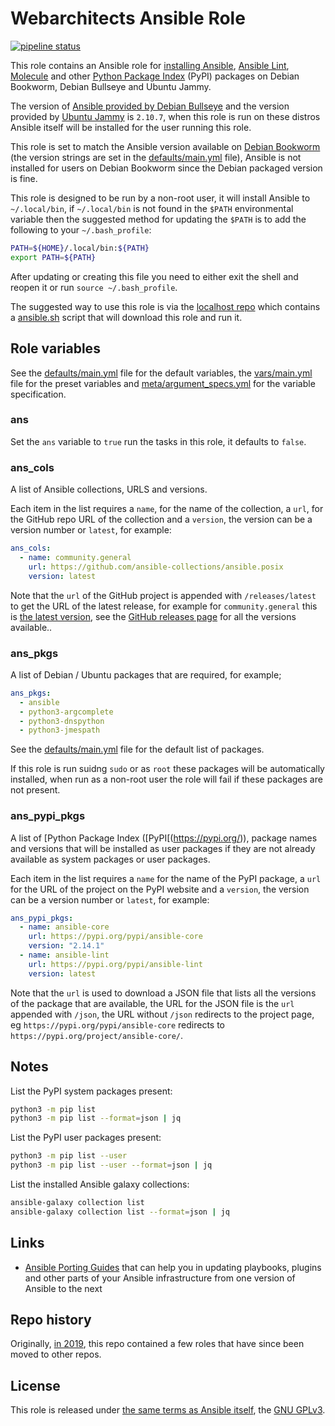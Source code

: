 # Webarchitects Ansible Role

[![pipeline status](https://git.coop/webarch/ansible/badges/master/pipeline.svg)](https://git.coop/webarch/ansible/-/commits/master)

This role contains an Ansible role for [installing Ansible](https://docs.ansible.com/ansible/latest/installation_guide/intro_installation.html), [Ansible Lint](https://github.com/ansible/ansible-lint), [Molecule](https://github.com/ansible-community/molecule) and other [Python Package Index](https://pypi.org/) (PyPI) packages on Debian Bookworm, Debian Bullseye and Ubuntu Jammy.

The version of [Ansible provided by Debian Bullseye](https://packages.debian.org/bullseye/ansible) and the version provided by [Ubuntu Jammy](https://packages.ubuntu.com/jammy/ansible) is `2.10.7`, when this role is run on these distros Ansible itself will be installed for the user running this role.

This role is set to match the Ansible version available on [Debian Bookworm](https://packages.debian.org/bookworm/ansible-core) (the version strings are set in the [defaults/main.yml](defaults/main.yml) file), Ansible is not installed for users on Debian Bookworm since the Debian packaged version is fine.

This role is designed to be run by a non-root user, it will install Ansible to `~/.local/bin`, if `~/.local/bin` is not found in the `$PATH` environmental variable then the suggested method for updating the `$PATH` is to add the following to your `~/.bash_profile`:

```bash
PATH=${HOME}/.local/bin:${PATH}
export PATH=${PATH}
```

After updating or creating this file you need to either exit the shell and reopen it or run `source ~/.bash_profile`.

The suggested way to use this role is via the [localhost repo](https://git.coop/webarch/localhost) which contains a [ansible.sh](https://git.coop/webarch/localhost/-/blob/main/ansible.sh) script that will download this role and run it.

## Role variables

See the [defaults/main.yml](defaults/main.yml) file for the default variables, the [vars/main.yml](vars/main.yml) file for the preset variables and [meta/argument_specs.yml](meta/argument_specs.yml) for the variable specification.

### ans

Set the `ans` variable to `true` run the tasks in this role, it defaults to `false`.

### ans_cols

A list of Ansible collections, URLS and versions.

Each item in the list requires a `name`, for the name of the collection, a `url`, for the GitHub repo URL of the collection and a `version`, the version can be a version number or `latest`, for example:

```yaml
ans_cols:
  - name: community.general
    url: https://github.com/ansible-collections/ansible.posix
    version: latest
```

Note that the `url` of the GitHub project is appended with `/releases/latest` to get the URL of the latest release, for example for `community.general` this is [the latest version](https://github.com/ansible-collections/community.general/releases/latest), see the [GitHub releases page](https://github.com/ansible-collections/community.general/releases) for all the versions available..

### ans_pkgs

A list of Debian / Ubuntu packages that are required, for example;

```yaml
ans_pkgs:
  - ansible
  - python3-argcomplete
  - python3-dnspython
  - python3-jmespath
```

See the [defaults/main.yml](defaults/main.yml) file for the default list of packages.

If this role is run suidng `sudo` or as `root` these packages will be automatically installed, when run as a non-root user the role will fail if these packages are not present.

### ans_pypi_pkgs

A list of [Python Package Index ([PyPI[(https://pypi.org/)), package names and versions that will be installed as user packages if they are not already available as system packages or user packages.

Each item in the list requires a `name` for the name of the PyPI package, a `url` for the URL of the project on the PyPI website and a `version`, the version can be a version number or `latest`, for example:

```yaml
ans_pypi_pkgs:
  - name: ansible-core
    url: https://pypi.org/pypi/ansible-core
    version: "2.14.1"
  - name: ansible-lint
    url: https://pypi.org/pypi/ansible-lint
    version: latest
```

Note that the `url` is used to download a JSON file that lists all the versions of the package that are available, the URL for the JSON file is the `url` appended with `/json`, the URL without `/json` redirects to the project page, eg `https://pypi.org/pypi/ansible-core` redirects to `https://pypi.org/project/ansible-core/`.

## Notes

List the PyPI system packages present:

```bash
python3 -m pip list
python3 -m pip list --format=json | jq
```

List the PyPI user packages present:

```bash
python3 -m pip list --user
python3 -m pip list --user --format=json | jq
```

List the installed Ansible galaxy collections:

```bash
ansible-galaxy collection list
ansible-galaxy collection list --format=json | jq
```

## Links

* [Ansible Porting Guides](https://docs.ansible.com/ansible/devel/porting_guides/porting_guides.html) that can help you in updating playbooks, plugins and other parts of your Ansible infrastructure from one version of Ansible to the next

## Repo history

Originally, [in 2019](https://git.coop/webarch/ansible/-/tree/archive2019), this repo contained a few roles that have since been moved to other repos.

## License

This role is released under [the same terms as Ansible itself](https://github.com/ansible/ansible/blob/devel/COPYING), the [GNU GPLv3](LICENSE).
